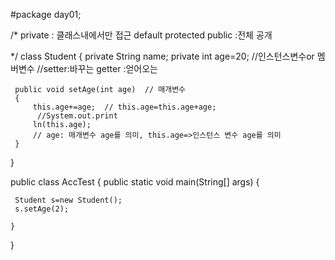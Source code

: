 #package day01;

/*
    private : 클래스내에서만 접근 
    default
    protected
    public  :전체 공개

*/
class Student
{
	 private  String name;
	 private int age=20; //인스턴스변수or 멤버변수 
     //setter:바꾸는  getter :얻어오는

	 public void setAge(int age)  // 매개변수 
	 {
		 this.age+=age;  // this.age=this.age+age;  
	      //System.out.print
		 ln(this.age);
		 // age: 매개변수 age를 의미, this.age=>인스턴스 변수 age를 의미
	 }
	  
}

public class AccTest {
	public static void main(String[] args) {

     Student s=new Student();
	 s.setAge(2);
	 
	}
}
